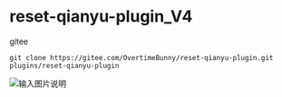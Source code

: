 # reset-qianyu-plugin_V4
gitee  
```
git clone https://gitee.com/OvertimeBunny/reset-qianyu-plugin.git plugins/reset-qianyu-plugin

```
![输入图片说明](https://foruda.gitee.com/images/1717260284042283433/805232d1_11990909.png "74c87e0254f7436d8278de1ca63f1489.png")
